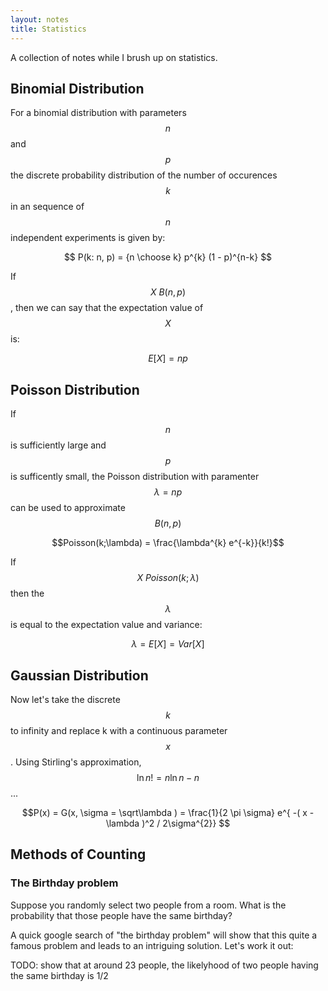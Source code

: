 ```yaml
---
layout: notes
title: Statistics 
---
```


A collection of notes while I brush up on statistics.

## Binomial Distribution
For a binomial distribution with parameters $$n$$ and $$p$$ the discrete probability distribution of the number of occurences $$k$$ in an sequence of $$n$$ independent experiments is given by: 

$$ P(k: n, p) = {n \choose k} p^{k} (1 - p)^{n-k} $$

If $$X ~ B(n,p)$$, then we can say that the expectation value of $$X$$ is:

$$E[X]=np$$

## Poisson Distribution
If $$n$$ is sufficiently large and $$p$$ is sufficently small, the Poisson distribution with paramenter $$\lambda = np$$ can be used to approximate $$B(n,p)$$

$$Poisson(k;\lambda) = \frac{\lambda^{k} e^{-k}}{k!}$$

If $$X ~ Poisson(k;\lambda)$$ then the $$\lambda$$ is equal to the expectation value and variance:

$$\lambda = E[X] = Var[X]$$

## Gaussian Distribution
Now let's take the discrete $$k$$ to infinity and replace k with a continuous parameter $$x$$. Using Stirling's approximation, $$\ln n! = n\ln n - n$$...

$$P(x) = G(x, \sigma = \sqrt\lambda ) = \frac{1}{2 \pi \sigma} e^{ -( x - \lambda )^2 / 2\sigma^{2}} $$

## Methods of Counting

### The Birthday problem
Suppose you randomly select two people from a room. What is the probability that those people have the same birthday? 

A quick google search of "the birthday problem" will show that this quite a famous problem and leads to an intriguing  solution. Let's work it out:

TODO: show that at around 23 people, the likelyhood of two people having the same birthday is 1/2

